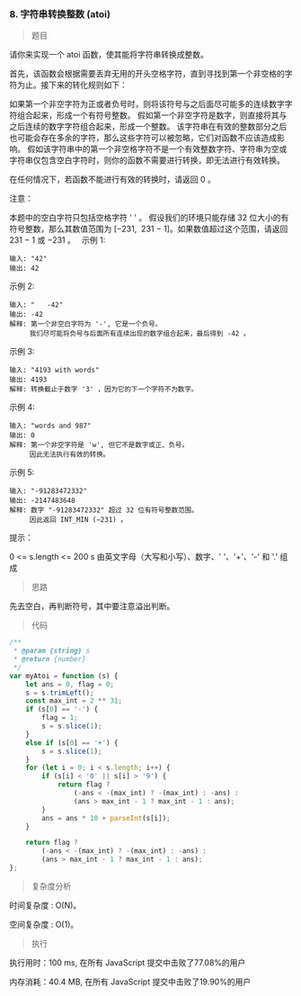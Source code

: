 ### 8. 字符串转换整数 (atoi)

> 题目

请你来实现一个 atoi 函数，使其能将字符串转换成整数。

首先，该函数会根据需要丢弃无用的开头空格字符，直到寻找到第一个非空格的字符为止。接下来的转化规则如下：

如果第一个非空字符为正或者负号时，则将该符号与之后面尽可能多的连续数字字符组合起来，形成一个有符号整数。
假如第一个非空字符是数字，则直接将其与之后连续的数字字符组合起来，形成一个整数。
该字符串在有效的整数部分之后也可能会存在多余的字符，那么这些字符可以被忽略，它们对函数不应该造成影响。
假如该字符串中的第一个非空格字符不是一个有效整数字符、字符串为空或字符串仅包含空白字符时，则你的函数不需要进行转换，即无法进行有效转换。

在任何情况下，若函数不能进行有效的转换时，请返回 0 。

注意：

本题中的空白字符只包括空格字符 ' ' 。
假设我们的环境只能存储 32 位大小的有符号整数，那么其数值范围为 [−231,  231 − 1]。如果数值超过这个范围，请返回  231 − 1 或 −231 。
 
示例 1:
```
输入: "42"
输出: 42
```

示例 2:
```
输入: "   -42"
输出: -42
解释: 第一个非空白字符为 '-', 它是一个负号。
     我们尽可能将负号与后面所有连续出现的数字组合起来，最后得到 -42 。
```

示例 3:
```
输入: "4193 with words"
输出: 4193
解释: 转换截止于数字 '3' ，因为它的下一个字符不为数字。
```

示例 4:
```
输入: "words and 987"
输出: 0
解释: 第一个非空字符是 'w', 但它不是数字或正、负号。
     因此无法执行有效的转换。
```

示例 5:
```
输入: "-91283472332"
输出: -2147483648
解释: 数字 "-91283472332" 超过 32 位有符号整数范围。 
     因此返回 INT_MIN (−231) 。
```

提示：

0 <= s.length <= 200
s 由英文字母（大写和小写）、数字、' '、'+'、'-' 和 '.' 组成

> 思路

先去空白，再判断符号，其中要注意溢出判断。

> 代码

```js
/**
 * @param {string} s
 * @return {number}
 */
var myAtoi = function (s) {
    let ans = 0, flag = 0;
    s = s.trimLeft();
    const max_int = 2 ** 31;
    if (s[0] == '-') {
        flag = 1;
        s = s.slice(1);
    }
    else if (s[0] == '+') {
        s = s.slice(1);
    }
    for (let i = 0; i < s.length; i++) {
        if (s[i] < '0' || s[i] > '9') {
            return flag ?
                (-ans < -(max_int) ? -(max_int) : -ans) :
                (ans > max_int - 1 ? max_int - 1 : ans);
        }
        ans = ans * 10 + parseInt(s[i]);
    }

    return flag ?
        (-ans < -(max_int) ? -(max_int) : -ans) :
        (ans > max_int - 1 ? max_int - 1 : ans);
};
```

> 复杂度分析

时间复杂度 : O(N)。

空间复杂度 : O(1)。

> 执行

执行用时：100 ms, 在所有 JavaScript 提交中击败了77.08%的用户

内存消耗：40.4 MB, 在所有 JavaScript 提交中击败了19.90%的用户